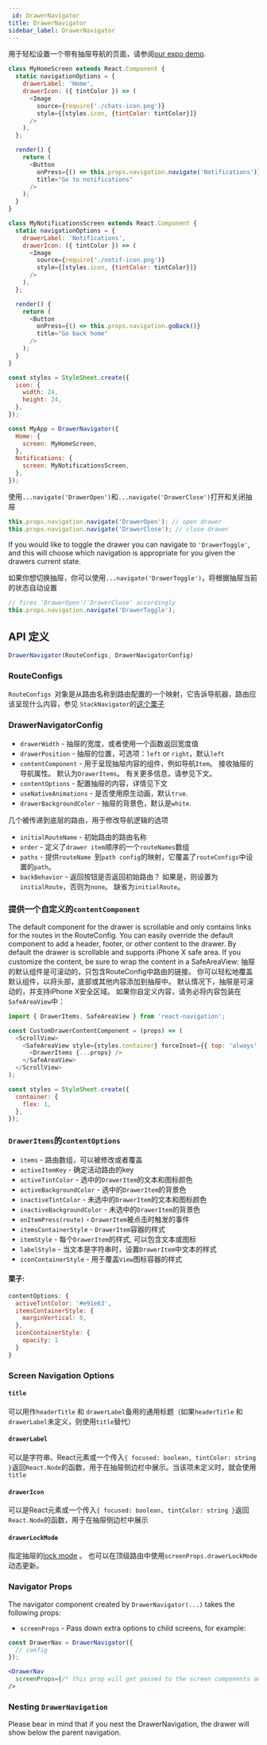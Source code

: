 ```yaml
---
 id: DrawerNavigator
title: DrawerNavigator
sidebar_label: DrawerNavigator
---
```


<!-- # DrawerNavigator -->

用于轻松设置一个带有抽屉导航的页面，请参阅[our expo demo](https://exp.host/@react-navigation/NavigationPlayground).

```js
class MyHomeScreen extends React.Component {
  static navigationOptions = {
    drawerLabel: 'Home',
    drawerIcon: ({ tintColor }) => (
      <Image
        source={require('./chats-icon.png')}
        style={[styles.icon, {tintColor: tintColor}]}
      />
    ),
  };

  render() {
    return (
      <Button
        onPress={() => this.props.navigation.navigate('Notifications')}
        title="Go to notifications"
      />
    );
  }
}

class MyNotificationsScreen extends React.Component {
  static navigationOptions = {
    drawerLabel: 'Notifications',
    drawerIcon: ({ tintColor }) => (
      <Image
        source={require('./notif-icon.png')}
        style={[styles.icon, {tintColor: tintColor}]}
      />
    ),
  };

  render() {
    return (
      <Button
        onPress={() => this.props.navigation.goBack()}
        title="Go back home"
      />
    );
  }
}

const styles = StyleSheet.create({
  icon: {
    width: 24,
    height: 24,
  },
});

const MyApp = DrawerNavigator({
  Home: {
    screen: MyHomeScreen,
  },
  Notifications: {
    screen: MyNotificationsScreen,
  },
});
```

使用`...navigate('DrawerOpen')`和`...navigate('DrawerClose')`打开和关闭抽屉

```js
this.props.navigation.navigate('DrawerOpen'); // open drawer
this.props.navigation.navigate('DrawerClose'); // close drawer
```
If you would like to toggle the drawer you can navigate to `'DrawerToggle'`, and this will choose which navigation is appropriate for you given the drawers current state.

如果你想切换抽屉，你可以使用`...navigate('DrawerToggle')`，将根据抽屉当前的状态自动设置

```js
// fires 'DrawerOpen'/'DrawerClose' accordingly
this.props.navigation.navigate('DrawerToggle');
```

## API 定义

```js
DrawerNavigator(RouteConfigs, DrawerNavigatorConfig)
```

### RouteConfigs

`RouteConfigs `对象是从路由名称到路由配置的一个映射，它告诉导航器，路由应该呈现什么内容，参见 `StackNavigator`的[这个栗子](/docs/StackNavigator.md#routeconfigs)


### DrawerNavigatorConfig
- `drawerWidth` - 抽屉的宽度，或者使用一个函数返回宽度值
- `drawerPosition` - 抽屉的位置，可选项：`left` or `right`，默认`left`
- `contentComponent` - 用于呈现抽屉内容的组件，例如导航`Item`。 接收抽屉的导航属性。 默认为`DrawerItems`。 有关更多信息，请参见下文。
- `contentOptions` - 配置抽屉的内容，详情见下文
- `useNativeAnimations` - 是否使用原生动画，默认`true`.
- `drawerBackgroundColor` - 抽屉的背景色，默认是`white`.

几个被传递到底层的路由，用于修改导航逻辑的选项

- `initialRouteName` - 初始路由的路由名称
- `order` - 定义了`drawer item`顺序的一个`routeNames`数组
- `paths` - 提供`routeName `到`path config`的映射，它覆盖了`routeConfigs`中设置的`path`。
- `backBehavior` - 返回按钮是否返回初始路由？ 如果是，则设置为`initialRoute`，否则为`none`。 缺省为`initialRoute`。

### 提供一个自定义的`contentComponent`

The default component for the drawer is scrollable and only contains links for the routes in the RouteConfig. You can easily override the default component to add a header, footer, or other content to the drawer. By default the drawer is scrollable and supports iPhone X safe area. If you customize the content, be sure to wrap the content in a SafeAreaView:
抽屉的默认组件是可滚动的，只包含RouteConfig中路由的链接。 你可以轻松地覆盖默认组件，以将头部，底部或其他内容添加到抽屉中。 默认情况下，抽屉是可滚动的，并支持iPhone X安全区域。 如果你自定义内容，请务必将内容包装在`SafeAreaView`中：

```js
import { DrawerItems, SafeAreaView } from 'react-navigation';

const CustomDrawerContentComponent = (props) => (
  <ScrollView>
    <SafeAreaView style={styles.container} forceInset={{ top: 'always', horizontal: 'never' }}>
      <DrawerItems {...props} />
    </SafeAreaView>
  </ScrollView>
);

const styles = StyleSheet.create({
  container: {
    flex: 1,
  },
});
```

### `DrawerItems`的`contentOptions`

- `items` - 路由数组，可以被修改或者覆盖
- `activeItemKey` - 确定活动路由的key
- `activeTintColor` - 选中的`DrawerItem`的文本和图标颜色
- `activeBackgroundColor` - 选中的`DrawerItem`的背景色
- `inactiveTintColor` - 未选中的`DrawerItem`的文本和图标颜色
- `inactiveBackgroundColor` - 未选中的`DrawerItem`的背景色
- `onItemPress(route)` - `DrawerItem`被点击时触发的事件
- `itemsContainerStyle` - `DrawerItem`容器的样式
- `itemStyle` - 每个`DrawerItem`的样式, 可以包含文本或图标
- `labelStyle` - 当文本是字符串时，设置`DrawerItem`中文本的样式
- `iconContainerStyle` - 用于覆盖`View`图标容器的样式

#### 栗子:

```js
contentOptions: {
  activeTintColor: '#e91e63',
  itemsContainerStyle: {
    marginVertical: 0,
  },
  iconContainerStyle: {
    opacity: 1
  }
}
```

### Screen Navigation Options

#### `title`
可以用作`headerTitle` 和 `drawerLabel`备用的通用标题（如果`headerTitle` 和 `drawerLabel`未定义，则使用`title`替代）

#### `drawerLabel`
可以是字符串、React元素或一个传入`{ focused: boolean, tintColor: string }`返回`React.Node`的函数，用于在抽屉侧边栏中展示。当该项未定义时，就会使用`title`

#### `drawerIcon`
可以是React元素或一个传入`{ focused: boolean, tintColor: string }`返回`React.Node`的函数，用于在抽屉侧边栏中展示

#### `drawerLockMode`
指定抽屉的[lock mode](https://facebook.github.io/react-native/docs/drawerlayoutandroid.html#drawerlockmode) 。 也可以在顶级路由中使用`screenProps.drawerLockMode`动态更新。

### Navigator Props

The navigator component created by `DrawerNavigator(...)` takes the following props:

- `screenProps` - Pass down extra options to child screens, for example:


 ```jsx
 const DrawerNav = DrawerNavigator({
   // config
 });

 <DrawerNav
   screenProps={/* this prop will get passed to the screen components and nav options as props.screenProps */}
 />
 ```

 ### Nesting `DrawerNavigation`

Please bear in mind that if you nest the DrawerNavigation, the drawer will show below the parent navigation.
